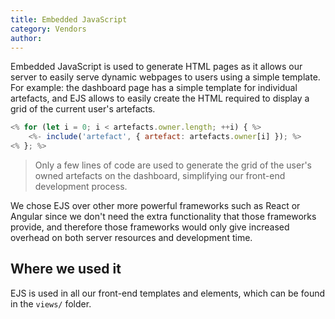 ```yaml
---
title: Embedded JavaScript
category: Vendors
author:
---
```


Embedded JavaScript is used to generate HTML pages as it allows our server to easily serve dynamic webpages to users using a simple template. For example: the dashboard page has a simple template for individual artefacts, and EJS allows to easily create the HTML required to display a grid of the current user's artefacts.

```javascript
<% for (let i = 0; i < artefacts.owner.length; ++i) { %>
    <%- include('artefact', { artefact: artefacts.owner[i] }); %>
<% }; %>
```

> Only a few lines of code are used to generate the grid of the user's owned artefacts on the dashboard, simplifying our front-end development process.

We chose EJS over other more powerful frameworks such as React or Angular since we don't need the extra functionality that those frameworks provide, and therefore those frameworks would only give increased overhead on both server resources and development time.

## Where we used it

EJS is used in all our front-end templates and elements, which can be found in the `views/` folder.
